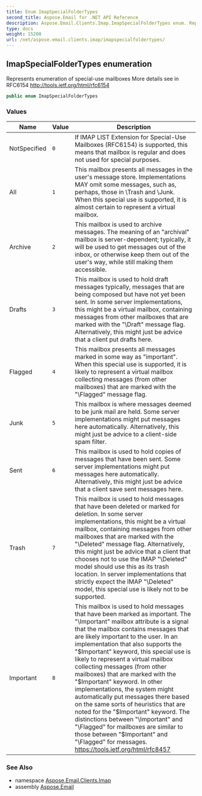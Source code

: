 ```yaml
---
title: Enum ImapSpecialFolderTypes
second_title: Aspose.Email for .NET API Reference
description: Aspose.Email.Clients.Imap.ImapSpecialFolderTypes enum. Represents enumeration of specialuse mailboxes More details see in RFC6154 http//tools.ietf.org/html/rfc6154
type: docs
weight: 15200
url: /net/aspose.email.clients.imap/imapspecialfoldertypes/
---
```

## ImapSpecialFolderTypes enumeration

Represents enumeration of special-use mailboxes More details see in RFC6154 http://tools.ietf.org/html/rfc6154

```csharp
public enum ImapSpecialFolderTypes
```

### Values

| Name | Value | Description |
| --- | --- | --- |
| NotSpecified | `0` | If IMAP LIST Extension for Special-Use Mailboxes (RFC6154) is supported, this means that mailbox is regular and does not used for special purposes. |
| All | `1` | This mailbox presents all messages in the user's message store. Implementations MAY omit some messages, such as, perhaps, those in \Trash and \Junk. When this special use is supported, it is almost certain to represent a virtual mailbox. |
| Archive | `2` | This mailbox is used to archive messages. The meaning of an "archival" mailbox is server-dependent; typically, it will be used to get messages out of the inbox, or otherwise keep them out of the user's way, while still making them accessible. |
| Drafts | `3` | This mailbox is used to hold draft messages typically, messages that are being composed but have not yet been sent. In some server implementations, this might be a virtual mailbox, containing messages from other mailboxes that are marked with the "\Draft" message flag. Alternatively, this might just be advice that a client put drafts here. |
| Flagged | `4` | This mailbox presents all messages marked in some way as "important". When this special use is supported, it is likely to represent a virtual mailbox collecting messages (from other mailboxes) that are marked with the "\Flagged" message flag. |
| Junk | `5` | This mailbox is where messages deemed to be junk mail are held. Some server implementations might put messages here automatically. Alternatively, this might just be advice to a client-side spam filter. |
| Sent | `6` | This mailbox is used to hold copies of messages that have been sent. Some server implementations might put messages here automatically. Alternatively, this might just be advice that a client save sent messages here. |
| Trash | `7` | This mailbox is used to hold messages that have been deleted or marked for deletion. In some server implementations, this might be a virtual mailbox, containing messages from other mailboxes that are marked with the "\Deleted" message flag. Alternatively, this might just be advice that a client that chooses not to use the IMAP "\Deleted" model should use this as its trash location. In server implementations that strictly expect the IMAP "\Deleted" model, this special use is likely not to be supported. |
| Important | `8` | This mailbox is used to hold messages that have been marked as important. The "\Important" mailbox attribute is a signal that the mailbox contains messages that are likely important to the user. In an implementation that also supports the "$Important" keyword, this special use is likely to represent a virtual mailbox collecting messages (from other mailboxes) that are marked with the "$Important" keyword. In other implementations, the system might automatically put messages there based on the same sorts of heuristics that are noted for the "$Important" keyword. The distinctions between "\Important" and "\Flagged" for mailboxes are similar to those between "$Important" and "\Flagged" for messages. https://tools.ietf.org/html/rfc8457 |

### See Also

* namespace [Aspose.Email.Clients.Imap](../../aspose.email.clients.imap/)
* assembly [Aspose.Email](../../)


